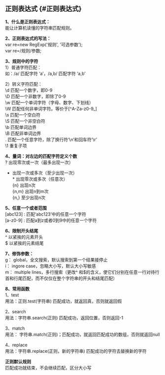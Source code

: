 ## 正则表达式 {#正则表达式}

**1、什么是正则表达式：**  
能让计算机读懂的字符串匹配规则。

**2、正则表达式的写法：**  
var re=new RegExp\('规则', '可选参数'\);  
var re=/规则/参数;

**3、规则中的字符**  
1）普通字符匹配：  
如：/a/ 匹配字符 ‘a’，/a,b/ 匹配字符 ‘a,b’

2）转义字符匹配：  
\d 匹配一个数字，即0-9  
\D 匹配一个非数字，即除了0-9  
\w 匹配一个单词字符（字母、数字、下划线）  
\W 匹配任何非单词字符。等价于\[^A-Za-z0-9\_\]  
\s 匹配一个空白符  
\S 匹配一个非空白符  
\b 匹配单词边界  
\B 匹配非单词边界  
. 匹配一个任意字符，除了换行符‘\n’和回车符‘\r’  
\1 重复子项

**4、量词：对左边的匹配字符定义个数**  
? 出现零次或一次（最多出现一次）  
+ 出现一次或多次（至少出现一次）  
\* 出现零次或多次（任意次）  
{n} 出现n次  
{n,m} 出现n到m次  
{n,} 至少出现n次

**5、任意一个或者范围**  
\[abc123\] : 匹配‘abc123’中的任意一个字符  
\[a-z0-9\] : 匹配a到z或者0到9中的任意一个字符

**6、限制开头结尾**  
^ 以紧挨的元素开头  
$ 以紧挨的元素结尾

**7、修饰参数：**  
g： global，全文搜索，默认搜索到第一个结果接停止  
i： ingore case，忽略大小写，默认大小写敏感  
m： multiple lines，多行搜索（更改^ 和$的含义，使它们分别在任意一行对待行首和行尾匹配，而不仅仅在整个字符串的开头和结尾匹配）

**8、常用函数**  
1、test  
用法：正则.test\(字符串\) 匹配成功，就返回真，否则就返回假

2、search  
用法：字符串.search\(正则\) 匹配成功，返回位置，否则返回-1

3、match  
用法： 字符串.match\(正则\)；匹配成功，就返回匹配成功的数组，否则就返回null

4、replace  
用法：字符串.replace\(正则，新的字符串\) 匹配成功的字符去替换新的字符

**正则默认规则**  
匹配成功就结束，不会继续匹配，区分大小写



  


